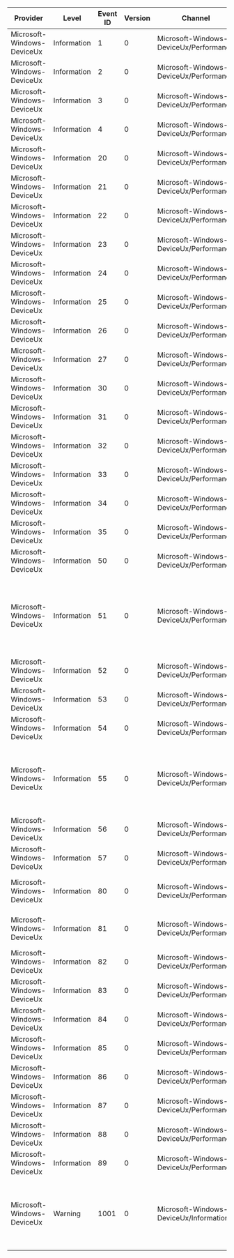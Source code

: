 Provider                    |  Level        |  Event ID  |  Version  |  Channel                                   |  Task                                                    |  Opcode  |  Keyword               |  Message
----------------------------|---------------|------------|-----------|--------------------------------------------|----------------------------------------------------------|----------|------------------------|-------------------------------------------------------------------------------------------------
Microsoft-Windows-DeviceUx  |  Information  |  1         |  0        |  Microsoft-Windows-DeviceUx/Performance    |  DeviceUx_DeviceCenter_StorageHandler_Initialize         |  Start   |  DeviceUX              |
Microsoft-Windows-DeviceUx  |  Information  |  2         |  0        |  Microsoft-Windows-DeviceUx/Performance    |  DeviceUx_DeviceCenter_StorageHandler_Initialize         |  Stop    |  DeviceUX              |
Microsoft-Windows-DeviceUx  |  Information  |  3         |  0        |  Microsoft-Windows-DeviceUx/Performance    |  DeviceUx_DeviceCenter_StorageHandler_CollectShellItems  |  Start   |  DeviceUX              |
Microsoft-Windows-DeviceUx  |  Information  |  4         |  0        |  Microsoft-Windows-DeviceUx/Performance    |  DeviceUx_DeviceCenter_StorageHandler_CollectShellItems  |  Stop    |  DeviceUX              |
Microsoft-Windows-DeviceUx  |  Information  |  20        |  0        |  Microsoft-Windows-DeviceUx/Performance    |  BWContextHandler_PopulateProperties                     |  Start   |  DeviceUX              |
Microsoft-Windows-DeviceUx  |  Information  |  21        |  0        |  Microsoft-Windows-DeviceUx/Performance    |  BWContextHandler_PopulateProperties                     |  Stop    |  DeviceUX              |
Microsoft-Windows-DeviceUx  |  Information  |  22        |  0        |  Microsoft-Windows-DeviceUx/Performance    |  BWContextHandler_RequeryFI                              |  Start   |  DeviceUX              |
Microsoft-Windows-DeviceUx  |  Information  |  23        |  0        |  Microsoft-Windows-DeviceUx/Performance    |  BWContextHandler_RequeryFI                              |  Stop    |  DeviceUX              |
Microsoft-Windows-DeviceUx  |  Information  |  24        |  0        |  Microsoft-Windows-DeviceUx/Performance    |  BWContextHandler_RemovePairingStandard                  |  Start   |  DeviceUX              |
Microsoft-Windows-DeviceUx  |  Information  |  25        |  0        |  Microsoft-Windows-DeviceUx/Performance    |  BWContextHandler_RemovePairingStandard                  |  Stop    |  DeviceUX              |
Microsoft-Windows-DeviceUx  |  Information  |  26        |  0        |  Microsoft-Windows-DeviceUx/Performance    |  BWContextHandler_RemovePairingElevated                  |  Start   |  DeviceUX              |
Microsoft-Windows-DeviceUx  |  Information  |  27        |  0        |  Microsoft-Windows-DeviceUx/Performance    |  BWContextHandler_RemovePairingElevated                  |  Stop    |  DeviceUX              |
Microsoft-Windows-DeviceUx  |  Information  |  30        |  0        |  Microsoft-Windows-DeviceUx/Performance    |  DevicePairing_Wizard                                    |  Start   |  DeviceUX-Performance  |
Microsoft-Windows-DeviceUx  |  Information  |  31        |  0        |  Microsoft-Windows-DeviceUx/Performance    |  DevicePairing_Wizard                                    |  Stop    |  DeviceUX-Performance  |
Microsoft-Windows-DeviceUx  |  Information  |  32        |  0        |  Microsoft-Windows-DeviceUx/Performance    |  DevicePairing_FirstDeviceDiscovery                      |  Start   |  DeviceUX-Performance  |
Microsoft-Windows-DeviceUx  |  Information  |  33        |  0        |  Microsoft-Windows-DeviceUx/Performance    |  DevicePairing_FirstDeviceDiscovery                      |  Stop    |  DeviceUX-Performance  |
Microsoft-Windows-DeviceUx  |  Information  |  34        |  0        |  Microsoft-Windows-DeviceUx/Performance    |  DevicePairing_DeviceDiscovery                           |  Start   |  DeviceUX-Performance  |
Microsoft-Windows-DeviceUx  |  Information  |  35        |  0        |  Microsoft-Windows-DeviceUx/Performance    |  DevicePairing_DeviceDiscovery                           |  Stop    |  DeviceUX-Performance  |
Microsoft-Windows-DeviceUx  |  Information  |  50        |  0        |  Microsoft-Windows-DeviceUx/Performance    |  DevicePairing_PairDevice                                |  Start   |                        |
Microsoft-Windows-DeviceUx  |  Information  |  51        |  0        |  Microsoft-Windows-DeviceUx/Performance    |  DevicePairing_PairDevice                                |  Stop    |                        |  Add a device Wizard Device pairing finished. Transport is {String1}, result error is {Integer2}
Microsoft-Windows-DeviceUx  |  Information  |  52        |  0        |  Microsoft-Windows-DeviceUx/Performance    |  DevicePairing_CeremonyDiscover                          |  Start   |                        |
Microsoft-Windows-DeviceUx  |  Information  |  53        |  0        |  Microsoft-Windows-DeviceUx/Performance    |  DevicePairing_CeremonyDiscover                          |  Stop    |                        |
Microsoft-Windows-DeviceUx  |  Information  |  54        |  0        |  Microsoft-Windows-DeviceUx/Performance    |  DevicePairing_PostPairing                               |  Start   |  DeviceUX              |
Microsoft-Windows-DeviceUx  |  Information  |  55        |  0        |  Microsoft-Windows-DeviceUx/Performance    |  DevicePairing_PostPairing                               |  Stop    |  DeviceUX              |  Add a device Wizard Post pairing finished. Transport is {String1}, result error is {Integer2}
Microsoft-Windows-DeviceUx  |  Information  |  56        |  0        |  Microsoft-Windows-DeviceUx/Performance    |  DevicePairing_RemovePairing                             |  Start   |                        |
Microsoft-Windows-DeviceUx  |  Information  |  57        |  0        |  Microsoft-Windows-DeviceUx/Performance    |  DevicePairing_RemovePairing                             |  Stop    |                        |
Microsoft-Windows-DeviceUx  |  Information  |  80        |  0        |  Microsoft-Windows-DeviceUx/Performance    |  DeviceCenter_FDQuery                                    |  Start   |                        |  FD query for display objects started
Microsoft-Windows-DeviceUx  |  Information  |  81        |  0        |  Microsoft-Windows-DeviceUx/Performance    |  DeviceCenter_FDQuery                                    |  Stop    |                        |  FD query for display objects finished
Microsoft-Windows-DeviceUx  |  Information  |  82        |  0        |  Microsoft-Windows-DeviceUx/Performance    |  DeviceCenter_EndQuery                                   |  Start   |                        |  Cleanup of FD queries started
Microsoft-Windows-DeviceUx  |  Information  |  83        |  0        |  Microsoft-Windows-DeviceUx/Performance    |  DeviceCenter_EndQuery                                   |  Stop    |                        |  Cleanup of FD queries finished
Microsoft-Windows-DeviceUx  |  Information  |  84        |  0        |  Microsoft-Windows-DeviceUx/Performance    |  DeviceEnumeration                                       |  Start   |  DeviceUX-Performance  |
Microsoft-Windows-DeviceUx  |  Information  |  85        |  0        |  Microsoft-Windows-DeviceUx/Performance    |  DeviceEnumeration                                       |  Stop    |  DeviceUX-Performance  |
Microsoft-Windows-DeviceUx  |  Information  |  86        |  0        |  Microsoft-Windows-DeviceUx/Performance    |  RemoveDevice                                            |  Start   |  DeviceUX-Performance  |
Microsoft-Windows-DeviceUx  |  Information  |  87        |  0        |  Microsoft-Windows-DeviceUx/Performance    |  RemoveDevice                                            |  Stop    |  DeviceUX-Performance  |
Microsoft-Windows-DeviceUx  |  Information  |  88        |  0        |  Microsoft-Windows-DeviceUx/Performance    |  RemoveDevice                                            |  Start   |  DeviceUX-Performance  |
Microsoft-Windows-DeviceUx  |  Information  |  89        |  0        |  Microsoft-Windows-DeviceUx/Performance    |  RemoveDevice                                            |  Stop    |  DeviceUX-Performance  |
Microsoft-Windows-DeviceUx  |  Warning      |  1001      |  0        |  Microsoft-Windows-DeviceUx/Informational  |  BWContextHandler_UninstallError                         |          |  DeviceUX              |  The uninstallation of this device failed with error code (HRESULT): {ErrorCode}
